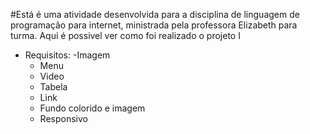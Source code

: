 #Está é uma atividade desenvolvida para a disciplina de linguagem de programação para internet, ministrada pela professora Elizabeth para turma.
Aqui é possivel ver como foi realizado o projeto I

- Requisitos:
  -Imagem
  - Menu
  - Video
  - Tabela
  - Link 
  - Fundo colorido e imagem 
  - Responsivo 
